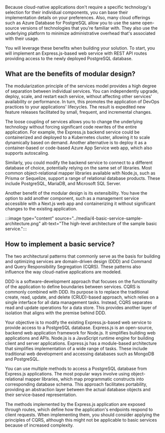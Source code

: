 Because cloud-native applications don't require a specific technology's selection for their individual components, you can base their implementation details on your preferences. Also, many cloud offerings such as Azure Database for PostgreSQL allow you to use the same open-source versions of technologies that you're familiar with. They also use the underlying platform to minimize administrative overhead that's associated with their usage.

You will leverage these benefits when building your solution. To start, you will implement an Express.js-based web service with REST API routes providing access to the newly deployed PostgreSQL database.

## What are the benefits of modular design?

The modularization principle of the services model provides a high degree of separation between individual services. You can independently upgrade, deploy, scale, and restart each service, without affecting other services' availability or performance. In turn, this promotes the application of DevOps practices to your applications' lifecycles. The result is expedited new feature releases facilitated by small, frequent, and incremental changes.

The loose coupling of services allows you to change the underlying technology without forcing significant code rewrites of the entire application. For example, the Express.js backend service could be containerized and deployed to a Kubernetes cluster, allowing it to scale dynamically based on demand. Another alternative is to  deploy it as a container-based or code-based Azure App Service web app, which also supports autoscaling.

Similarly, you could modify the backend service to connect to a different database of choice, potentially relying on the same set of libraries. Most common object-relational mapper libraries available with Node.js, such as Prisma or Sequelize, support a range of relational database products. These include PostgreSQL, MariaDB, and Microsoft SQL Server.

Another benefit of the modular design is its extensibility. You have the option to add another component, such as a management service accessible with a Next.js web app and containerizing it without significant changes to the existing application.

:::image type="content" source="../media/4-basic-service-sample-architecture.png" alt-text="The high-level architecture of the sample basic service.":::

## How to implement a basic service?

The two architectural patterns that commonly serve as the basis for building and optimizing services are domain-driven design (DDD) and Command and Query Responsibility Segregation (CQRS). These patterns also influence the way cloud-native applications are modeled.

DDD is a software-development approach that focuses on the functionality of the application to define boundaries between services. CQRS is commonly combined with DDD. Its purpose is to replace the traditional create, read, update, and delete (CRUD)-based approach, which relies on a single interface for all data management tasks. Instead, CQRS separates read and update operations for a data store. This provides another layer of isolation that aligns with the premise behind DDD.

Your objective is to modify the existing Express.js-based web service to provide access to a PostgreSQL database. Express.js is an open-source, backend web application framework for Node.js. It simplifies building web applications and APIs. Node.js is a JavaScript runtime engine for building client and server applications. Express.js has a module-based architecture that simplifies implementation of a wide range of tasks. These include traditional web development and accessing databases such as MongoDB and PostgreSQL.

You can use multiple methods to access a PostgreSQL database from Express.js applications. The most popular ways involve using object-relational mapper libraries, which map programmatic constructs into corresponding database schema. This approach facilitates portability, providing an abstraction layer between the actual database objects and their service-based representation.

The methods implemented by the Express.js application are exposed through routes, which define how the application's endpoints respond to client requests. When implementing them, you should consider applying the principles of CQRS, although this might not be applicable to basic services because of increased complexity.
